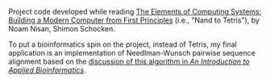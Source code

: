 Project code developed while reading [The Elements of Computing Systems: Building a Modern Computer from First Principles](https://www.nand2tetris.org) (i.e., "Nand to Tetris"), by Noam Nisan, Shimon Schocken.

To put a bioinformatics spin on the project, instead of Tetris, my final application is an implementation of Needlman-Wunsch pairwise sequence alignment based on the [discussion of this algorithm in *An Introduction to Applied Bioinformatics*](https://readiab.org/pairwise-alignment.html#a-better-approach-for-global-pairwise-alignment-using-the-needleman-wunsch-algorithm). 
